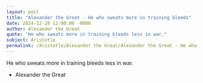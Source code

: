 ```yaml
---
layout: post
title: "Alexander the Great - He who sweats more in training bleeds"
date: 2024-12-28 12:00:00 -0000
author: Alexander the Great
quote: "He who sweats more in training bleeds less in war."
subject: Aristotle
permalink: /Aristotle/Alexander the Great/Alexander the Great - He who sweats more in training bleeds
---
```


He who sweats more in training bleeds less in war.

- Alexander the Great

